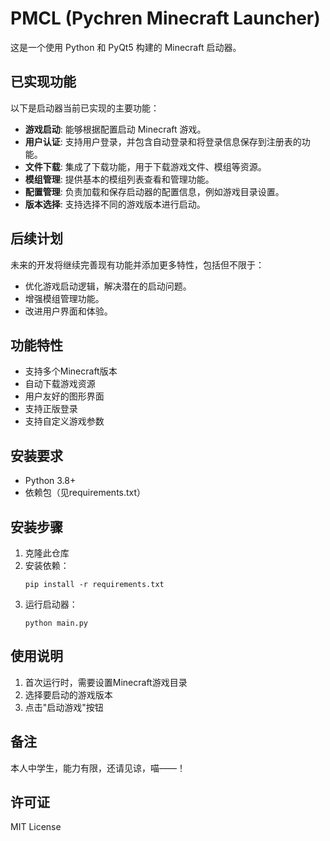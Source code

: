 # PMCL (Pychren Minecraft Launcher)

这是一个使用 Python 和 PyQt5 构建的 Minecraft 启动器。

## 已实现功能

以下是启动器当前已实现的主要功能：

*   **游戏启动**: 能够根据配置启动 Minecraft 游戏。
*   **用户认证**: 支持用户登录，并包含自动登录和将登录信息保存到注册表的功能。
*   **文件下载**: 集成了下载功能，用于下载游戏文件、模组等资源。
*   **模组管理**: 提供基本的模组列表查看和管理功能。
*   **配置管理**: 负责加载和保存启动器的配置信息，例如游戏目录设置。
*   **版本选择**: 支持选择不同的游戏版本进行启动。

## 后续计划

未来的开发将继续完善现有功能并添加更多特性，包括但不限于：

*   优化游戏启动逻辑，解决潜在的启动问题。
*   增强模组管理功能。
*   改进用户界面和体验。

## 功能特性

- 支持多个Minecraft版本
- 自动下载游戏资源
- 用户友好的图形界面
- 支持正版登录
- 支持自定义游戏参数

## 安装要求

- Python 3.8+
- 依赖包（见requirements.txt）

## 安装步骤

1. 克隆此仓库
2. 安装依赖：
   ```
   pip install -r requirements.txt
   ```
3. 运行启动器：
   ```
   python main.py
   ```

## 使用说明

1. 首次运行时，需要设置Minecraft游戏目录
2. 选择要启动的游戏版本
3. 点击"启动游戏"按钮

## 备注
本人中学生，能力有限，还请见谅，喵——！

## 许可证

MIT License 